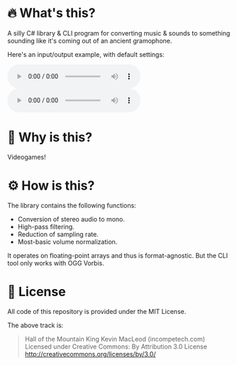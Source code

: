 # 🔥 What's this?
A silly C# library & CLI program for converting music & sounds to something sounding like it's coming out of an ancient gramophone.

Here's an input/output example, with default settings:

![Input](Demos/KevinMacLeod_MountainKing_Input.ogg)
![Output](Demos/KevinMacLeod_MountainKing_Output.ogg)

# 🤯 Why is this?
Videogames!

# ⚙️ How is this?
The library contains the following functions:
- Conversion of stereo audio to mono.
- High-pass filtering.
- Reduction of sampling rate.
- Most-basic volume normalization.

It operates on floating-point arrays and thus is format-agnostic.
But the CLI tool only works with OGG Vorbis.

# 📖 License
All code of this repository is provided under the MIT License.

The above track is:
> Hall of the Mountain King Kevin MacLeod (incompetech.com)
> Licensed under Creative Commons: By Attribution 3.0 License
> http://creativecommons.org/licenses/by/3.0/